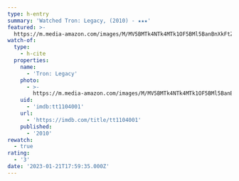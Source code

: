 ```yaml
---
type: h-entry
summary: 'Watched Tron: Legacy, (2010) - ★★★'
featured: >-
  https://m.media-amazon.com/images/M/MV5BMTk4NTk4MTk1OF5BMl5BanBnXkFtZTcwNTE2MDIwNA@@._V1_SX300.jpg
watch-of:
  type:
    - h-cite
  properties:
    name:
      - 'Tron: Legacy'
    photo:
      - >-
        https://m.media-amazon.com/images/M/MV5BMTk4NTk4MTk1OF5BMl5BanBnXkFtZTcwNTE2MDIwNA@@._V1_SX300.jpg
    uid:
      - 'imdb:tt1104001'
    url:
      - 'https://imdb.com/title/tt1104001'
    published:
      - '2010'
rewatch:
  - true
rating:
  - '3'
date: '2023-01-21T17:59:35.000Z'
---
```

